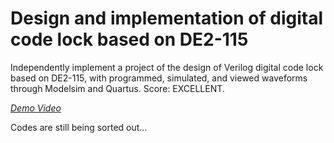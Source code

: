 # Design and implementation of digital code lock based on DE2-115
Independently implement a project of the design of Verilog digital code lock based on DE2-115, with programmed, simulated, and viewed waveforms through Modelsim and Quartus. Score: EXCELLENT.

[*Demo Video*](https://youtu.be/HS3wS0boEv8 "Demo Video")

Codes are still being sorted out...
